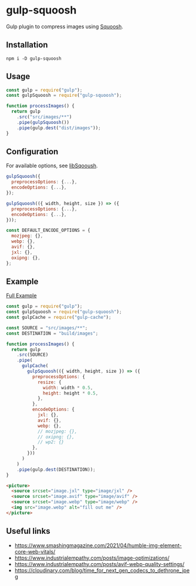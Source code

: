 # gulp-squoosh

Gulp plugin to compress images using [Squoosh](https://github.com/GoogleChromeLabs/squoosh).

## Installation

```
npm i -D gulp-squoosh
```

## Usage

```js
const gulp = require("gulp");
const gulpSquoosh = require("gulp-squoosh");

function processImages() {
  return gulp
    .src("src/images/**")
    .pipe(gulpSquoosh())
    .pipe(gulp.dest("dist/images"));
}
```

## Configuration

For available options, see [libSqooush](https://github.com/GoogleChromeLabs/squoosh/blob/dev/libsquoosh/README.md).

```js
gulpSquoosh({
  preprocessOptions: {...},
  encodeOptions: {...},
});

gulpSquoosh(({ width, height, size }) => ({
  preprocessOptions: {...},
  encodeOptions: {...},
}));
```

```js
const DEFAULT_ENCODE_OPTIONS = {
  mozjpeg: {},
  webp: {},
  avif: {},
  jxl: {},
  oxipng: {},
};
```

## Example

[Full Example](example/gulpfile.js)

```js
const gulp = require("gulp");
const gulpSquoosh = require("gulp-squoosh");
const gulpCache = require("gulp-cache");

const SOURCE = "src/images/**";
const DESTINATION = "build/images";

function processImages() {
  return gulp
    .src(SOURCE)
    .pipe(
      gulpCache(
        gulpSquoosh(({ width, height, size }) => ({
          preprocessOptions: {
            resize: {
              width: width * 0.5,
              height: height * 0.5,
            },
          },
          encodeOptions: {
            jxl: {},
            avif: {},
            webp: {},
            // mozjpeg: {},
            // oxipng: {},
            // wp2: {}
          },
        }))
      )
    )
    .pipe(gulp.dest(DESTINATION));
}
```

```html
<picture>
  <source srcset="image.jxl" type="image/jxl" />
  <source srcset="image.avif" type="image/avif" />
  <source srcset="image.webp" type="image/webp" />
  <img src="image.webp" alt="fill out me" />
</picture>
```

## Useful links

- https://www.smashingmagazine.com/2021/04/humble-img-element-core-web-vitals/
- https://www.industrialempathy.com/posts/image-optimizations/
- https://www.industrialempathy.com/posts/avif-webp-quality-settings/
- https://cloudinary.com/blog/time_for_next_gen_codecs_to_dethrone_jpeg
